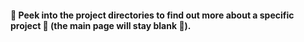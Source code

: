 #### 📣 Peek into the project directories to find out more about a specific project 🔮 (the main page will stay blank 📄).
